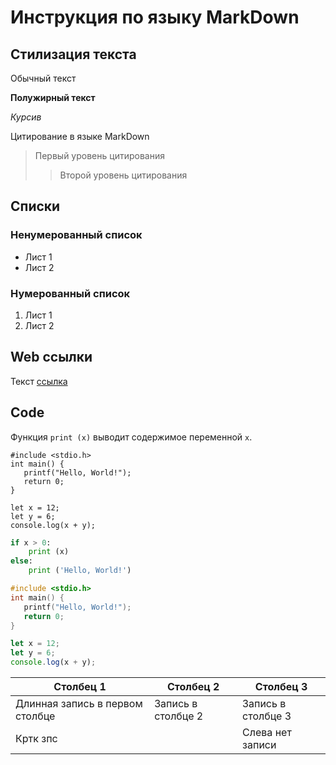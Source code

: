 # Инструкция по языку MarkDown

## Стилизация текста
Обычный текст

**Полужирный текст**

*Курсив*

Цитирование в языке MarkDown
> Первый уровень цитирования
>> Второй уровень цитирования

## Списки
### Ненумерованный список
* Лист 1
* Лист 2

### Нумерованный список
1. Лист 1
2. Лист 2

## Web ссылки
Текст [ссылка](http.example.com "подсказка")


## Code
Функция `print (x)` выводит содержимое переменной ```x```.

```
#include <stdio.h>
int main() {
   printf("Hello, World!");
   return 0;
}
```

	let x = 12;
	let y = 6;
	console.log(x + y);


```python
if x > 0:
	print (x)
else:
	print ('Hello, World!')
```

```c
#include <stdio.h>
int main() {
   printf("Hello, World!");
   return 0;
}
```

```javascript
let x = 12;
let y = 6;
console.log(x + y);
```

|Столбец 1|Столбец 2|Столбец 3|
|-|--------|---|
|Длинная запись в первом столбце|Запись в столбце 2|Запись в столбце 3|
|Кртк зпс| |Слева нет записи|